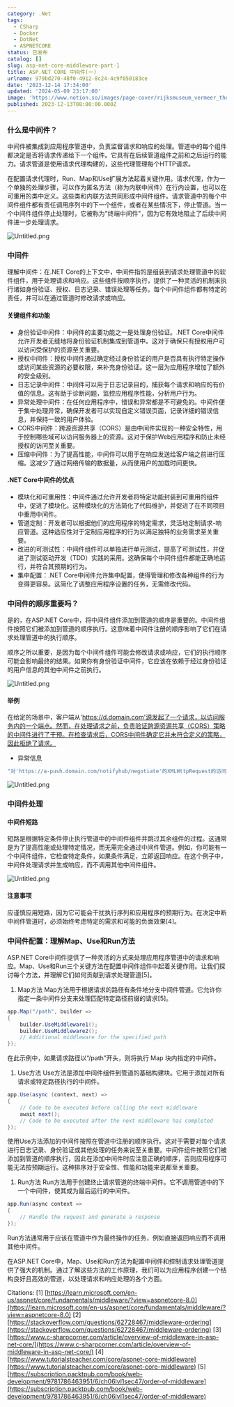 ```yaml
---
category: .Net
tags:
  - CSharp
  - Docker
  - DotNet
  - ASPNETCORE
status: 已发布
catalog: []
slug: asp-net-core-middleware-part-1
title: ASP.NET CORE 中间件(一)
urlname: 979bd270-48f0-4912-8c24-4c9f050183ce
date: '2023-12-14 17:34:00'
updated: '2024-05-09 23:17:00'
image: 'https://www.notion.so/images/page-cover/rijksmuseum_vermeer_the_milkmaid.jpg'
published: 2023-12-13T08:00:00.000Z
---
```


### 什么是中间件？


中间件被集成到应用程序管道中，负责监督请求和响应的处理。管道中的每个组件都决定是否将请求传递给下一个组件。它具有在后续管道组件之前和之后运行的能力。请求管道是使用请求代理构建的，这些代理管理每个HTTP请求。


在配置请求代理时，Run、Map和Use扩展方法起着关键作用。请求代理，作为一个单独的处理步骤，可以作为匿名方法（称为内联中间件）在行内设置，也可以在可重用的类中定义。这些类和内联方法共同形成中间件组件。请求管道中的每个中间件组件都有责任调用序列中的下一个组件，或者在某些情况下，停止管道。当一个中间件组件停止处理时，它被称为"终端中间件"，因为它有效地阻止了后续中间件进一步处理请求。


![Untitled.png](https://prod-files-secure.s3.us-west-2.amazonaws.com/5d24fe63-e567-4804-86f9-9fdc62e13082/da807807-d02d-4fa1-86b6-db45e4678714/Untitled.png?X-Amz-Algorithm=AWS4-HMAC-SHA256&X-Amz-Content-Sha256=UNSIGNED-PAYLOAD&X-Amz-Credential=ASIAZI2LB466YJDVVWHG%2F20250207%2Fus-west-2%2Fs3%2Faws4_request&X-Amz-Date=20250207T213248Z&X-Amz-Expires=3600&X-Amz-Security-Token=IQoJb3JpZ2luX2VjEGQaCXVzLXdlc3QtMiJIMEYCIQCuDgvX9krLp3tsHnaDqoIA0wFnh58dP7bCDTBJrdMzdQIhAKwj6YlfM4KE2bKTMICZo2YJBSsbCZtcTdBuSS2AysDKKv8DCH0QABoMNjM3NDIzMTgzODA1Igz3CmQmvKTMz1gUNlEq3ANFip6jkmwJTEYr7eH7YcTWElnrbLwuyuabbFEJFdfLJWvPQYax7Y8tGFzh0CAjkACzdbxA4rytNwNvD2isUViG8lAY2E3AvgMbohzCt38CVIS0kql8Q3XgBbyTTMERsawjMbJphZ0Af7p10VQPZcgXXHayF7EagtliCsG0MC20sRJpwXu66ctXPAwFrHhfxvhsz6GKt6juipGPqp2yKEsGFspzUGVVmZQBdJK1vs5Djs4GX1jXeEJNBTw%2BkJrYIooS0IpPdCzyUCQGQ9R1qFqQK8bVId9QY%2FzfRwUm%2F5Ou3izuRbI4eJA6JrWqe56tor1S2cz%2BlzLgNy0Su1pN3GwgOzYQaPWk3m1A5HF11coOREeblJY3L7t%2F8XfFsfEPCQLrwYM500ctcIS4e9I%2BlVKu5Lund%2BhBdbid3uI8dzBic7TR8WyJxwtj8iqM454BwqUopJsYBzCoVf9QFmOO7qNuAAgcbpYz5kcDw5qs%2BfX6Q4PgXwuEJzsbvrcwTW11DhpEFefiFWd3QuSHnLz7xytSm5ip4MynN7monbiUK6n3oG31ZRd3l29A%2F415LLJfgiuVDc0G7xteNPj%2F0bAFAx84vIKwpwQWN7oxmSDREsQti4byTdy%2FeDpwgE347zD40pm9BjqkAVRcyaV2RFLxfQqUkx7gvjxt8%2FQU6ShbTjQq93TUZqLFJrj6%2FvLNgMAbHs6n1Q%2FszF1uvcuTRDFYlBl%2BxagYCIVIaRdvWlCra0WWUBW0yvPrJLo8JZoIDMYTBGT8WhrDsV7fR7HULiZxJswq5Ls1uxMMo1I%2BEr92B1vRRm6ZBjb%2BGeBRL7llGNHSJiRMAGQtWTZmKHMPPBOUoR%2FHvm6QYoiHKIT2&X-Amz-Signature=4b8349d80561b0454df4bb86cd4c855322a03466ac42f1e3e318385329ab4aee&X-Amz-SignedHeaders=host&x-id=GetObject)


### 中间件


理解中间件：在.NET Core的上下文中，中间件指的是组装到请求处理管道中的软件组件，用于处理请求和响应。这些组件按顺序执行，提供了一种灵活的机制来执行诸如身份验证、授权、日志记录、错误处理等任务。每个中间件组件都有特定的责任，并可以在通过管道时修改请求或响应。


#### 关键组件和功能

- 身份验证中间件：中间件的主要功能之一是处理身份验证。.NET Core中间件允许开发者无缝地将身份验证机制集成到管道中。这对于确保只有授权用户可以访问受保护的资源至关重要。
- 授权中间件：授权中间件通过确定经过身份验证的用户是否具有执行特定操作或访问某些资源的必要权限，来补充身份验证。这一层为应用程序增加了额外的安全级别。
- 日志记录中间件：中间件可以用于日志记录目的，捕获每个请求和响应的有价值的信息。这有助于诊断问题，监控应用程序性能，分析用户行为。
- 异常处理中间件：在任何应用程序中，错误和异常都是不可避免的。中间件便于集中处理异常，确保开发者可以实现自定义错误页面，记录详细的错误信息，并保持一致的用户体验。
- CORS中间件：跨源资源共享（CORS）是由中间件实现的一种安全特性，用于控制哪些域可以访问服务器上的资源。这对于保护Web应用程序和防止未经授权的访问至关重要。
- 压缩中间件：为了提高性能，中间件可以用于在响应发送给客户端之前进行压缩。这减少了通过网络传输的数据量，从而使用户的加载时间更快。

#### .NET Core中间件的优点

- 模块化和可重用性：中间件通过允许开发者将特定功能封装到可重用的组件中，促进了模块化。这种模块化的方法简化了代码维护，并促进了在不同项目中重用中间件。
- 管道定制：开发者可以根据他们的应用程序的特定需求，灵活地定制请求-响应管道。这种适应性对于定制应用程序的行为以满足独特的业务需求至关重要。
- 改进的可测试性：中间件组件可以单独进行单元测试，提高了可测试性，并促进了测试驱动开发（TDD）实践的采用。这确保每个中间件组件都能正确地运行，并符合其预期的行为。
- 集中配置：.NET Core中间件允许集中配置，使得管理和修改各种组件的行为变得更容易。这简化了调整应用程序设置的任务，无需修改代码。

### 中间件的顺序重要吗？


是的，在ASP.NET Core中，将中间件组件添加到管道的顺序是重要的。中间件组件按照它们被添加到管道的顺序执行。这意味着中间件注册的顺序影响了它们在请求处理管道中的执行顺序。


顺序之所以重要，是因为每个中间件组件可能会修改请求或响应，它们的执行顺序可能会影响最终的结果。如果你有身份验证中间件，它应该在依赖于经过身份验证的用户信息的其他中间件之前执行。


![Untitled.png](https://prod-files-secure.s3.us-west-2.amazonaws.com/5d24fe63-e567-4804-86f9-9fdc62e13082/24f795a2-1c5a-4a6b-a0d8-2afb160076f1/Untitled.png?X-Amz-Algorithm=AWS4-HMAC-SHA256&X-Amz-Content-Sha256=UNSIGNED-PAYLOAD&X-Amz-Credential=ASIAZI2LB466YJDVVWHG%2F20250207%2Fus-west-2%2Fs3%2Faws4_request&X-Amz-Date=20250207T213248Z&X-Amz-Expires=3600&X-Amz-Security-Token=IQoJb3JpZ2luX2VjEGQaCXVzLXdlc3QtMiJIMEYCIQCuDgvX9krLp3tsHnaDqoIA0wFnh58dP7bCDTBJrdMzdQIhAKwj6YlfM4KE2bKTMICZo2YJBSsbCZtcTdBuSS2AysDKKv8DCH0QABoMNjM3NDIzMTgzODA1Igz3CmQmvKTMz1gUNlEq3ANFip6jkmwJTEYr7eH7YcTWElnrbLwuyuabbFEJFdfLJWvPQYax7Y8tGFzh0CAjkACzdbxA4rytNwNvD2isUViG8lAY2E3AvgMbohzCt38CVIS0kql8Q3XgBbyTTMERsawjMbJphZ0Af7p10VQPZcgXXHayF7EagtliCsG0MC20sRJpwXu66ctXPAwFrHhfxvhsz6GKt6juipGPqp2yKEsGFspzUGVVmZQBdJK1vs5Djs4GX1jXeEJNBTw%2BkJrYIooS0IpPdCzyUCQGQ9R1qFqQK8bVId9QY%2FzfRwUm%2F5Ou3izuRbI4eJA6JrWqe56tor1S2cz%2BlzLgNy0Su1pN3GwgOzYQaPWk3m1A5HF11coOREeblJY3L7t%2F8XfFsfEPCQLrwYM500ctcIS4e9I%2BlVKu5Lund%2BhBdbid3uI8dzBic7TR8WyJxwtj8iqM454BwqUopJsYBzCoVf9QFmOO7qNuAAgcbpYz5kcDw5qs%2BfX6Q4PgXwuEJzsbvrcwTW11DhpEFefiFWd3QuSHnLz7xytSm5ip4MynN7monbiUK6n3oG31ZRd3l29A%2F415LLJfgiuVDc0G7xteNPj%2F0bAFAx84vIKwpwQWN7oxmSDREsQti4byTdy%2FeDpwgE347zD40pm9BjqkAVRcyaV2RFLxfQqUkx7gvjxt8%2FQU6ShbTjQq93TUZqLFJrj6%2FvLNgMAbHs6n1Q%2FszF1uvcuTRDFYlBl%2BxagYCIVIaRdvWlCra0WWUBW0yvPrJLo8JZoIDMYTBGT8WhrDsV7fR7HULiZxJswq5Ls1uxMMo1I%2BEr92B1vRRm6ZBjb%2BGeBRL7llGNHSJiRMAGQtWTZmKHMPPBOUoR%2FHvm6QYoiHKIT2&X-Amz-Signature=372675788a33979087f2c4bc70ca35f4cc0956bd2e17df10f8da4c175819efc6&X-Amz-SignedHeaders=host&x-id=GetObject)


#### 举例


在给定的场景中，客户端从'https://d.domain.com'源发起了一个请求，以访问服务内的一个端点。然而，在处理请求之前，负责验证跨源资源共享（CORS）策略的中间件进行了干预。在检查请求后，CORS中间件确定它并未符合定义的策略，因此拒绝了请求。

- 异常信息

```c#
"对'https://a-push.domain.com/notifyhub/negotiate'的XMLHttpRequest的访问，源自'https://d.domain.com'，已被CORS策略阻止：预检请求的响应未通过访问控制检查：请求的资源上没有'Access-Control-Allow-Origin'头。"[1][2][3]
```


![Untitled.png](https://prod-files-secure.s3.us-west-2.amazonaws.com/5d24fe63-e567-4804-86f9-9fdc62e13082/371d9517-dafe-4432-94b7-2d14d1593167/Untitled.png?X-Amz-Algorithm=AWS4-HMAC-SHA256&X-Amz-Content-Sha256=UNSIGNED-PAYLOAD&X-Amz-Credential=ASIAZI2LB466YJDVVWHG%2F20250207%2Fus-west-2%2Fs3%2Faws4_request&X-Amz-Date=20250207T213248Z&X-Amz-Expires=3600&X-Amz-Security-Token=IQoJb3JpZ2luX2VjEGQaCXVzLXdlc3QtMiJIMEYCIQCuDgvX9krLp3tsHnaDqoIA0wFnh58dP7bCDTBJrdMzdQIhAKwj6YlfM4KE2bKTMICZo2YJBSsbCZtcTdBuSS2AysDKKv8DCH0QABoMNjM3NDIzMTgzODA1Igz3CmQmvKTMz1gUNlEq3ANFip6jkmwJTEYr7eH7YcTWElnrbLwuyuabbFEJFdfLJWvPQYax7Y8tGFzh0CAjkACzdbxA4rytNwNvD2isUViG8lAY2E3AvgMbohzCt38CVIS0kql8Q3XgBbyTTMERsawjMbJphZ0Af7p10VQPZcgXXHayF7EagtliCsG0MC20sRJpwXu66ctXPAwFrHhfxvhsz6GKt6juipGPqp2yKEsGFspzUGVVmZQBdJK1vs5Djs4GX1jXeEJNBTw%2BkJrYIooS0IpPdCzyUCQGQ9R1qFqQK8bVId9QY%2FzfRwUm%2F5Ou3izuRbI4eJA6JrWqe56tor1S2cz%2BlzLgNy0Su1pN3GwgOzYQaPWk3m1A5HF11coOREeblJY3L7t%2F8XfFsfEPCQLrwYM500ctcIS4e9I%2BlVKu5Lund%2BhBdbid3uI8dzBic7TR8WyJxwtj8iqM454BwqUopJsYBzCoVf9QFmOO7qNuAAgcbpYz5kcDw5qs%2BfX6Q4PgXwuEJzsbvrcwTW11DhpEFefiFWd3QuSHnLz7xytSm5ip4MynN7monbiUK6n3oG31ZRd3l29A%2F415LLJfgiuVDc0G7xteNPj%2F0bAFAx84vIKwpwQWN7oxmSDREsQti4byTdy%2FeDpwgE347zD40pm9BjqkAVRcyaV2RFLxfQqUkx7gvjxt8%2FQU6ShbTjQq93TUZqLFJrj6%2FvLNgMAbHs6n1Q%2FszF1uvcuTRDFYlBl%2BxagYCIVIaRdvWlCra0WWUBW0yvPrJLo8JZoIDMYTBGT8WhrDsV7fR7HULiZxJswq5Ls1uxMMo1I%2BEr92B1vRRm6ZBjb%2BGeBRL7llGNHSJiRMAGQtWTZmKHMPPBOUoR%2FHvm6QYoiHKIT2&X-Amz-Signature=bd204f72753603b02fb6678b76c737ceb7610fa8c3aaa48ad77119b65c7f9937&X-Amz-SignedHeaders=host&x-id=GetObject)


### 中间件处理


#### 中间件短路
短路是根据特定条件停止执行管道中的中间件组件并跳过其余组件的过程。这通常是为了提高性能或处理特定情况，而无需完全通过中间件管道。例如，你可能有一个中间件组件，它检查特定条件，如果条件满足，立即返回响应。在这个例子中，中间件处理请求并生成响应，而不调用其他中间件组件。


![Untitled.png](https://prod-files-secure.s3.us-west-2.amazonaws.com/5d24fe63-e567-4804-86f9-9fdc62e13082/e8a1d943-cb51-4723-936e-23c6af2fb0f9/Untitled.png?X-Amz-Algorithm=AWS4-HMAC-SHA256&X-Amz-Content-Sha256=UNSIGNED-PAYLOAD&X-Amz-Credential=ASIAZI2LB466YJDVVWHG%2F20250207%2Fus-west-2%2Fs3%2Faws4_request&X-Amz-Date=20250207T213248Z&X-Amz-Expires=3600&X-Amz-Security-Token=IQoJb3JpZ2luX2VjEGQaCXVzLXdlc3QtMiJIMEYCIQCuDgvX9krLp3tsHnaDqoIA0wFnh58dP7bCDTBJrdMzdQIhAKwj6YlfM4KE2bKTMICZo2YJBSsbCZtcTdBuSS2AysDKKv8DCH0QABoMNjM3NDIzMTgzODA1Igz3CmQmvKTMz1gUNlEq3ANFip6jkmwJTEYr7eH7YcTWElnrbLwuyuabbFEJFdfLJWvPQYax7Y8tGFzh0CAjkACzdbxA4rytNwNvD2isUViG8lAY2E3AvgMbohzCt38CVIS0kql8Q3XgBbyTTMERsawjMbJphZ0Af7p10VQPZcgXXHayF7EagtliCsG0MC20sRJpwXu66ctXPAwFrHhfxvhsz6GKt6juipGPqp2yKEsGFspzUGVVmZQBdJK1vs5Djs4GX1jXeEJNBTw%2BkJrYIooS0IpPdCzyUCQGQ9R1qFqQK8bVId9QY%2FzfRwUm%2F5Ou3izuRbI4eJA6JrWqe56tor1S2cz%2BlzLgNy0Su1pN3GwgOzYQaPWk3m1A5HF11coOREeblJY3L7t%2F8XfFsfEPCQLrwYM500ctcIS4e9I%2BlVKu5Lund%2BhBdbid3uI8dzBic7TR8WyJxwtj8iqM454BwqUopJsYBzCoVf9QFmOO7qNuAAgcbpYz5kcDw5qs%2BfX6Q4PgXwuEJzsbvrcwTW11DhpEFefiFWd3QuSHnLz7xytSm5ip4MynN7monbiUK6n3oG31ZRd3l29A%2F415LLJfgiuVDc0G7xteNPj%2F0bAFAx84vIKwpwQWN7oxmSDREsQti4byTdy%2FeDpwgE347zD40pm9BjqkAVRcyaV2RFLxfQqUkx7gvjxt8%2FQU6ShbTjQq93TUZqLFJrj6%2FvLNgMAbHs6n1Q%2FszF1uvcuTRDFYlBl%2BxagYCIVIaRdvWlCra0WWUBW0yvPrJLo8JZoIDMYTBGT8WhrDsV7fR7HULiZxJswq5Ls1uxMMo1I%2BEr92B1vRRm6ZBjb%2BGeBRL7llGNHSJiRMAGQtWTZmKHMPPBOUoR%2FHvm6QYoiHKIT2&X-Amz-Signature=3ac4b1ca52960911f0caf11f397324416e0f1a43741e710b360c5b8bddd45afb&X-Amz-SignedHeaders=host&x-id=GetObject)


#### 注意事项


应谨慎应用短路，因为它可能会干扰执行序列和应用程序的预期行为。在决定中断中间件管道时，必须始终考虑特定的需求和可能的负面效果[4]。


### 中间件配置：理解Map、Use和Run方法


ASP.NET Core中间件提供了一种灵活的方式来处理应用程序管道中的请求和响应。Map、Use和Run三个关键方法在配置中间件组件中起着关键作用。让我们探讨每个方法，并理解它们如何贡献到请求处理管道[5]。

1. Map方法
Map方法用于根据请求的路径有条件地分支中间件管道。它允许你指定一条中间件分支来处理匹配特定路径前缀的请求[5]。

```c#
app.Map("/path", builder =>
{
    builder.UseMiddleware1();
    builder.UseMiddleware2();
    // Additional middleware for the specified path
});
```


在此示例中，如果请求路径以“/path”开头，则将执行 Map 块内指定的中间件。

1. Use方法
Use方法是添加中间件组件到管道的基础构建块。它用于添加对所有请求或特定路径执行的中间件。

```c#
app.Use(async (context, next) =>
{
    // Code to be executed before calling the next middleware
    await next();
    // Code to be executed after the next middleware has completed
});
```


使用Use方法添加的中间件按照在管道中注册的顺序执行。这对于需要对每个请求进行日志记录、身份验证或其他处理的任务来说至关重要。中间件组件按照它们被添加到管道的顺序执行，因此在添加中间件时应注意正确的顺序，否则应用程序可能无法按预期运行。这种排序对于安全性、性能和功能来说都至关重要。

1. Run方法
Run方法用于创建终止请求管道的终端中间件。它不调用管道中的下一个中间件，使其成为最后运行的中间件。

```c#
app.Run(async context =>
{
    // Handle the request and generate a response
});
```


Run方法通常用于应该在管道中作为最终操作的任务，例如直接返回响应而不调用其他中间件。


在ASP.NET Core中，Map、Use和Run方法为配置中间件和控制请求处理管道提供了强大的机制。通过了解这些方法的工作原理，我们可以为应用程序创建一个结构良好且高效的管道，以处理请求和响应处理的各个方面。


Citations:
[1] [https://learn.microsoft.com/en-us/aspnet/core/fundamentals/middleware/?view=aspnetcore-8.0](https://learn.microsoft.com/en-us/aspnet/core/fundamentals/middleware/?view=aspnetcore-8.0)
[2] [https://stackoverflow.com/questions/62728467/middleware-ordering](https://stackoverflow.com/questions/62728467/middleware-ordering)
[3] [https://www.c-sharpcorner.com/article/overview-of-middleware-in-asp-net-core/](https://www.c-sharpcorner.com/article/overview-of-middleware-in-asp-net-core/)
[4] [https://www.tutorialsteacher.com/core/aspnet-core-middleware](https://www.tutorialsteacher.com/core/aspnet-core-middleware)
[5] [https://subscription.packtpub.com/book/web-development/9781786463951/6/ch06lvl1sec47/order-of-middleware](https://subscription.packtpub.com/book/web-development/9781786463951/6/ch06lvl1sec47/order-of-middleware)


